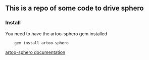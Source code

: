 ## This is a repo of some code to drive sphero

### Install
You need to have the artoo-sphero gem installed

````
    gem install artoo-sphero
````

[artoo-sphero documentation](http://artoo.io/documentation/drivers/sphero/)

